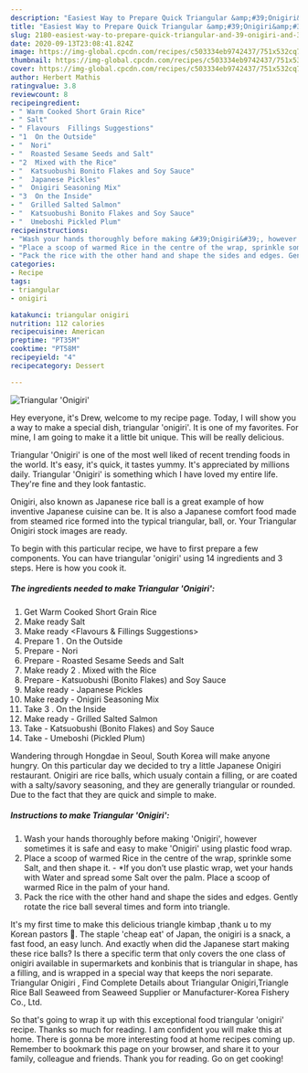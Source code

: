 ```yaml
---
description: "Easiest Way to Prepare Quick Triangular &amp;#39;Onigiri&amp;#39;"
title: "Easiest Way to Prepare Quick Triangular &amp;#39;Onigiri&amp;#39;"
slug: 2180-easiest-way-to-prepare-quick-triangular-and-39-onigiri-and-39
date: 2020-09-13T23:08:41.824Z
image: https://img-global.cpcdn.com/recipes/c503334eb9742437/751x532cq70/triangular-onigiri-recipe-main-photo.jpg
thumbnail: https://img-global.cpcdn.com/recipes/c503334eb9742437/751x532cq70/triangular-onigiri-recipe-main-photo.jpg
cover: https://img-global.cpcdn.com/recipes/c503334eb9742437/751x532cq70/triangular-onigiri-recipe-main-photo.jpg
author: Herbert Mathis
ratingvalue: 3.8
reviewcount: 8
recipeingredient:
- " Warm Cooked Short Grain Rice"
- " Salt"
- " Flavours  Fillings Suggestions"
- "1  On the Outside"
- "  Nori"
- "  Roasted Sesame Seeds and Salt"
- "2  Mixed with the Rice"
- "  Katsuobushi Bonito Flakes and Soy Sauce"
- "  Japanese Pickles"
- "  Onigiri Seasoning Mix"
- "3  On the Inside"
- "  Grilled Salted Salmon"
- "  Katsuobushi Bonito Flakes and Soy Sauce"
- "  Umeboshi Pickled Plum"
recipeinstructions:
- "Wash your hands thoroughly before making &#39;Onigiri&#39;, however sometimes it is safe and easy to make &#39;Onigiri&#39; using plastic food wrap."
- "Place a scoop of warmed Rice in the centre of the wrap, sprinkle some Salt, and then shape it. *If you don’t use plastic wrap, wet your hands with Water and spread some Salt over the palm. Place a scoop of warmed Rice in the palm of your hand."
- "Pack the rice with the other hand and shape the sides and edges. Gently rotate the rice ball several times and form into triangle."
categories:
- Recipe
tags:
- triangular
- onigiri

katakunci: triangular onigiri 
nutrition: 112 calories
recipecuisine: American
preptime: "PT35M"
cooktime: "PT58M"
recipeyield: "4"
recipecategory: Dessert

---
```



![Triangular &#39;Onigiri&#39;](https://img-global.cpcdn.com/recipes/c503334eb9742437/751x532cq70/triangular-onigiri-recipe-main-photo.jpg)

Hey everyone, it's Drew, welcome to my recipe page. Today, I will show you a way to make a special dish, triangular &#39;onigiri&#39;. It is one of my favorites. For mine, I am going to make it a little bit unique. This will be really delicious.

Triangular &#39;Onigiri&#39; is one of the most well liked of recent trending foods in the world. It's easy, it's quick, it tastes yummy. It's appreciated by millions daily. Triangular &#39;Onigiri&#39; is something which I have loved my entire life. They're fine and they look fantastic.

Onigiri, also known as Japanese rice ball is a great example of how inventive Japanese cuisine can be. It is also a Japanese comfort food made from steamed rice formed into the typical triangular, ball, or. Your Triangular Onigiri stock images are ready.


To begin with this particular recipe, we have to first prepare a few components. You can have triangular &#39;onigiri&#39; using 14 ingredients and 3 steps. Here is how you cook it.

<!--inarticleads1-->

##### The ingredients needed to make Triangular &#39;Onigiri&#39;:

1. Get  Warm Cooked Short Grain Rice
1. Make ready  Salt
1. Make ready  &lt;Flavours &amp; Fillings Suggestions&gt;
1. Prepare 1 . On the Outside
1. Prepare  - Nori
1. Prepare  - Roasted Sesame Seeds and Salt
1. Make ready 2 . Mixed with the Rice
1. Prepare  - Katsuobushi (Bonito Flakes) and Soy Sauce
1. Make ready  - Japanese Pickles
1. Make ready  - Onigiri Seasoning Mix
1. Take 3 . On the Inside
1. Make ready  - Grilled Salted Salmon
1. Take  - Katsuobushi (Bonito Flakes) and Soy Sauce
1. Take  - Umeboshi (Pickled Plum)


Wandering through Hongdae in Seoul, South Korea will make anyone hungry. On this particular day we decided to try a little Japanese Onigiri restaurant. Onigiri are rice balls, which usualy contain a filling, or are coated with a salty/savory seasoning, and they are generally triangular or rounded. Due to the fact that they are quick and simple to make. 

<!--inarticleads2-->

##### Instructions to make Triangular &#39;Onigiri&#39;:

1. Wash your hands thoroughly before making &#39;Onigiri&#39;, however sometimes it is safe and easy to make &#39;Onigiri&#39; using plastic food wrap.
1. Place a scoop of warmed Rice in the centre of the wrap, sprinkle some Salt, and then shape it. - *If you don’t use plastic wrap, wet your hands with Water and spread some Salt over the palm. Place a scoop of warmed Rice in the palm of your hand.
1. Pack the rice with the other hand and shape the sides and edges. Gently rotate the rice ball several times and form into triangle.


It&#39;s my first time to make this delicious triangle kimbap ,thank u to my Korean pastors 🥰. The staple &#39;cheap eat&#39; of Japan, the onigiri is a snack, a fast food, an easy lunch. And exactly when did the Japanese start making these rice balls? Is there a specific term that only covers the one class of onigiri available in supermarkets and konbinis that is triangular in shape, has a filling, and is wrapped in a special way that keeps the nori separate. Triangular Onigiri , Find Complete Details about Triangular Onigiri,Triangle Rice Ball Seaweed from Seaweed Supplier or Manufacturer-Korea Fishery Co., Ltd. 

So that's going to wrap it up with this exceptional food triangular &#39;onigiri&#39; recipe. Thanks so much for reading. I am confident you will make this at home. There is gonna be more interesting food at home recipes coming up. Remember to bookmark this page on your browser, and share it to your family, colleague and friends. Thank you for reading. Go on get cooking!
